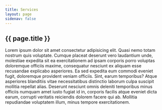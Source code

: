 ```yaml
---
title: Services 
layout: page
sidenav: false
---
```


<section id="itvmo-oem" class="grid-container border-bottom border-gray-30 padding-left-0 padding-right-1">
<section id="page-directory"></section>
<h1 class="margin-top-0">{{ page.title }}</h1>
<p>
  Lorem ipsum dolor sit amet consectetur adipisicing elit. Quasi nemo totam nostrum quis voluptate. Cumque placeat deserunt vero laudantium unde, molestiae expedita sit ea exercitationem ad ipsam corporis porro voluptas doloremque officiis maxime, consequatur nesciunt ex aliquam esse recusandae explicabo asperiores. Ea sed expedita eum commodi eveniet fugit, doloremque provident veniam officiis. Sint, earum temporibus? Atque asperiores blanditiis vitae necessitatibus distinctio laborum culpa suscipit mollitia repellat alias. Deserunt nesciunt omnis deleniti temporibus minus officiis numquam amet iusto fugiat id in, corporis facilis atque eveniet dicta earum, corrupti veritatis reiciendis dolorem facere qui ab. Mollitia repudiandae voluptatem illum, minus tempore exercitationem.
</p>
</section>
